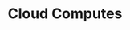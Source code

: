 ---
layout: default
title: Cloud Computes
description: Cloud Hosting docs and help tutorials
nav_order: 7
has_children: true
permalink: /cloud-compute/
---